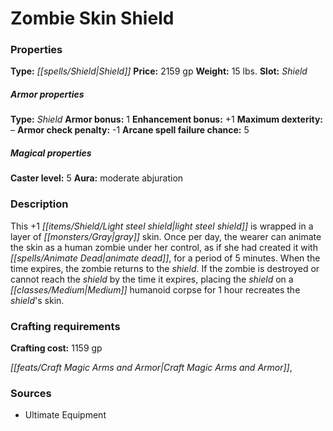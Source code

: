 ﻿---
Title: "Zombie Skin Shield"
Type: "Shield"
Price: "2159 gp"
Weight: "15 lbs."
Slot: "Shield"
Armor properties Type: "Shield"
Armor bonus: "1"
Enhancement bonus: "+1"
Maximum dexterity: "–"
Armor check penalty: "-1"
Arcane spell failure chance: "5"
Caster level: "5"
Aura: "moderate abjuration"
Description: |
  "This _+1 light steel shield_ is wrapped in a layer of gray skin. Once per day, the wearer can animate the skin as a human zombie under her control, as if she had created it with _animate dead_, for a period of 5 minutes. When the time expires, the zombie returns to the shield. If the zombie is destroyed or cannot reach the shield by the time it expires, placing the shield on a Medium humanoid corpse for 1 hour recreates the shield's skin."
Crafting cost: "1159 gp"
Sources: "['Ultimate Equipment']"
---

# Zombie Skin Shield

### Properties

**Type:** _[[spells/Shield|Shield]]_ **Price:** 2159 gp **Weight:** 15 lbs. **Slot:** _Shield_

##### Armor properties

**Type:** _Shield_ **Armor bonus:** 1 **Enhancement bonus:** +1 **Maximum dexterity:** – **Armor check penalty:** -1 **Arcane spell failure chance:** 5

##### Magical properties

**Caster level:** 5 **Aura:** moderate abjuration

### Description

This +1 _[[items/Shield/Light steel shield|light steel shield]]_ is wrapped in a layer of _[[monsters/Gray|gray]]_ skin. Once per day, the wearer can animate the skin as a human zombie under her control, as if she had created it with _[[spells/Animate Dead|animate dead]]_, for a period of 5 minutes. When the time expires, the zombie returns to the _shield_. If the zombie is destroyed or cannot reach the _shield_ by the time it expires, placing the _shield_ on a _[[classes/Medium|Medium]]_ humanoid corpse for 1 hour recreates the _shield_'s skin.

### Crafting requirements

**Crafting cost:** 1159 gp

_[[feats/Craft Magic Arms and Armor|Craft Magic Arms and Armor]]_,

### Sources

* Ultimate Equipment